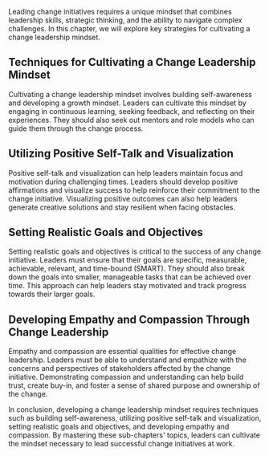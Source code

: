 
Leading change initiatives requires a unique mindset that combines leadership skills, strategic thinking, and the ability to navigate complex challenges. In this chapter, we will explore key strategies for cultivating a change leadership mindset.

Techniques for Cultivating a Change Leadership Mindset
------------------------------------------------------

Cultivating a change leadership mindset involves building self-awareness and developing a growth mindset. Leaders can cultivate this mindset by engaging in continuous learning, seeking feedback, and reflecting on their experiences. They should also seek out mentors and role models who can guide them through the change process.

Utilizing Positive Self-Talk and Visualization
----------------------------------------------

Positive self-talk and visualization can help leaders maintain focus and motivation during challenging times. Leaders should develop positive affirmations and visualize success to help reinforce their commitment to the change initiative. Visualizing positive outcomes can also help leaders generate creative solutions and stay resilient when facing obstacles.

Setting Realistic Goals and Objectives
--------------------------------------

Setting realistic goals and objectives is critical to the success of any change initiative. Leaders must ensure that their goals are specific, measurable, achievable, relevant, and time-bound (SMART). They should also break down the goals into smaller, manageable tasks that can be achieved over time. This approach can help leaders stay motivated and track progress towards their larger goals.

Developing Empathy and Compassion Through Change Leadership
-----------------------------------------------------------

Empathy and compassion are essential qualities for effective change leadership. Leaders must be able to understand and empathize with the concerns and perspectives of stakeholders affected by the change initiative. Demonstrating compassion and understanding can help build trust, create buy-in, and foster a sense of shared purpose and ownership of the change.

In conclusion, developing a change leadership mindset requires techniques such as building self-awareness, utilizing positive self-talk and visualization, setting realistic goals and objectives, and developing empathy and compassion. By mastering these sub-chapters' topics, leaders can cultivate the mindset necessary to lead successful change initiatives at work.
